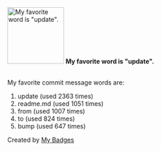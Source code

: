 <img src="https://github.com/my-badges/my-badges/blob/master/src/all-badges/favorite-word/favorite-word.png?raw=true" alt="My favorite word is &quot;update&quot;." title="My favorite word is &quot;update&quot;." width="128">
<strong>My favorite word is &quot;update&quot;.</strong>
<br><br>

My favorite commit message words are:

1. update (used 2363 times)
2. readme.md (used 1051 times)
3. from (used 1007 times)
4. to (used 824 times)
5. bump (used 647 times)


Created by <a href="https://github.com/my-badges/my-badges">My Badges</a>